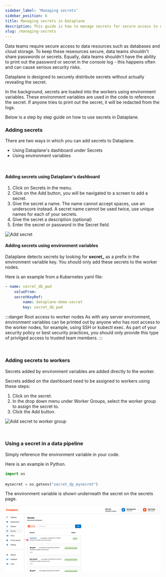 ```yaml
---
sidebar_label: 'Managing secrets'
sidebar_position: 6
title: Managing secrets in Dataplane
description: This guide is how to manage secrets for secure access to data resources using Dataplane. 
slug: /managing-secrets
---
```



Data teams require secure access to data resources such as databases and cloud storage. To keep these reseources secure, data teams shouldn't share passwords or secrets. Equally, data teams shouldn't have the ability to print out the password or secret in the console log - this happens often and can cause serious security risks. 

Dataplane is designed to securely distribute secrets without actually revealing the secret.

In the background, secrets are loaded into the workers using environment variables. These environment variables are used in the code to reference the secret. If anyone tries to print out the secret, it will be redacted from the logs. 
 
 Below is a step by step guide on how to use secrets in Dataplane. 
<br />


### Adding secrets

There are two ways in which you can add secrets to Dataplane. 

* Using Dataplane's dashboard under Secrets
* Using environment variables

<br />

#### Adding secrets using Dataplane's dashboard

1. Click on Secrets in the menu.
2. Click on the Add button, you will be navigated to a screen to add a secret.
3. Give the secret a name. The name cannot accept spaces, use an underscore instead. A secret name cannot be used twice, use unique names for each of your secrets.
4. Give the secret a description (optional)
5. Enter the secret or password in the Secret field.

![Add secret](/img/secrets/add-secret.png)


#### Adding secrets using environment variables

Dataplane detects secrets by looking for **secret_** as a prefix in the environment variable key. You should only add these secrets to the worker nodes.

Here is an example from a Kubernetes yaml file:
```yaml
- name: secret_db_pwd 
    valueFrom:
    secretKeyRef:
        name: dataplane-demo-secret
        key: secret_db_pwd
```

:::danger Root access to worker nodes
As with any server environment, environment variables can be printed out by anyone who has root access to the worker nodes, for example, using SSH or kubectl exec. As part of your security policy or best security practices, you should only provide this type of privilged access to trusted team members. 
:::

<br />

### Adding secrets to workers

Secrets added by environment variables are added directly to the worker. 

Secrets added on the dashboard need to be assigned to workers using these steps:

1. Click on the secret.
2. In the drop down menu under Worker Groups, select the worker group to assign the secret to.
3. Click the Add button.

![Add secret to worker group](/img/secrets/allocate-secret-worker.png)

<br />

### Using a secret in a data pipeline

Simply reference the environment variable in your code. 

Here is an example in Python.
```python
import os

mysecret = os.getenv("secret_dp_mysecret")
```

The environment variable is shown underneath the secret on the secrets page. 

![Secret enviroment variable name](../static/img/secrets/secret-environment-name.png)


